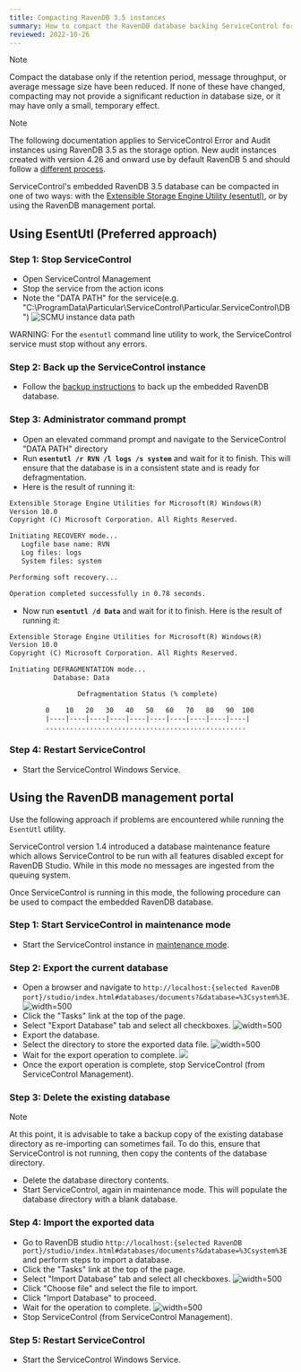 ```yaml
---
title: Compacting RavenDB 3.5 instances
summary: How to compact the RavenDB database backing ServiceControl for RavenDB 3.5 instances
reviewed: 2022-10-26
---
```


> [!NOTE]
> Compact the database only if the retention period, message throughput, or average message size have been reduced. If none of these have changed, compacting may not provide a significant reduction in database size, or it may have only a small, temporary effect.

> [!NOTE]
> The following documentation applies to ServiceControl Error and Audit instances using RavenDB 3.5 as the storage option. New audit instances created with version 4.26 and onward use by default RavenDB 5 and should follow a [different process](db-compaction-v5.md).

ServiceControl's embedded RavenDB 3.5 database can be compacted in one of two ways: with the  [Extensible Storage Engine Utility (esentutl)](https://technet.microsoft.com/en-us/library/hh875546.aspx), or by using the RavenDB management portal.

## Using EsentUtl (Preferred approach)

### Step 1: Stop ServiceControl

* Open ServiceControl Management
* Stop the service from the action icons
* Note the "DATA PATH" for the service(e.g. "C:\ProgramData\Particular\ServiceControl\Particular.ServiceControl\DB")   ![SCMU  instance data path](managementutil-instance-datapath.png 'width=500')

WARNING: For the `esentutl` command line utility to work, the ServiceControl service must stop without any errors.

### Step 2: Back up the ServiceControl instance

* Follow the [backup instructions](backup-sc-database.md) to back up the embedded RavenDB database.

### Step 3: Administrator command prompt

* Open an elevated command prompt and navigate to the ServiceControl "DATA PATH" directory
* Run **`esentutl /r RVN /l logs /s system`** and wait for it to finish. This will ensure that the database is in a consistent state and is ready for defragmentation.
* Here is the result of running it:

```txt
Extensible Storage Engine Utilities for Microsoft(R) Windows(R)
Version 10.0
Copyright (C) Microsoft Corporation. All Rights Reserved.

Initiating RECOVERY mode...
   Logfile base name: RVN
   Log files: logs
   System files: system

Performing soft recovery...

Operation completed successfully in 0.78 seconds.
```

* Now run **`esentutl /d Data`** and wait for it to finish. Here is the result of running it:

```txt
Extensible Storage Engine Utilities for Microsoft(R) Windows(R)
Version 10.0
Copyright (C) Microsoft Corporation. All Rights Reserved.

Initiating DEFRAGMENTATION mode...
           Database: Data

                 Defragmentation Status (% complete)

         0    10   20   30   40   50   60   70   80   90  100
         |----|----|----|----|----|----|----|----|----|----|
         ..................................................
```

### Step 4: Restart ServiceControl

* Start the ServiceControl Windows Service.

## Using the RavenDB management portal

Use the following approach if problems are encountered while running the `EsentUtl` utility.

ServiceControl version 1.4 introduced a database maintenance feature which allows ServiceControl to be run with all features disabled except for RavenDB Studio. While in this mode no messages are ingested from the queuing system.

Once ServiceControl is running in this mode, the following procedure can be used to compact the embedded RavenDB database.

### Step 1: Start ServiceControl in maintenance mode

* Start the ServiceControl instance in [maintenance mode](maintenance-mode.md).

### Step 2: Export the current database

* Open a browser and navigate to `http://localhost:{selected RavenDB port}/studio/index.html#databases/documents?&database=%3Csystem%3E`.
  ![](export-database-step1.png 'width=500')
* Click the "Tasks" link at the top of the page.
* Select "Export Database" tab and select all checkboxes.
  ![](export-database-step2.png 'width=500')
* Export the database.
* Select the directory to store the exported data file.
  ![](export-database-step3.png 'width=500')
* Wait for the export operation to complete.
  ![](export-database-step4.png)
* Once the export operation is complete, stop ServiceControl (from ServiceControl Management).

### Step 3: Delete the existing database

> [!NOTE]
> At this point, it is advisable to take a backup copy of the existing database directory as re-importing can sometimes fail. To do this, ensure that ServiceControl is not running, then copy the contents of the database directory.

* Delete the database directory contents.
* Start ServiceControl, again in maintenance mode. This will populate the database directory with a blank database.

### Step 4: Import the exported data

* Go to RavenDB studio `http://localhost:{selected RavenDB port}/studio/index.html#databases/documents?&database=%3Csystem%3E` and perform steps to import a database.
* Click the "Tasks" link at the top of the page.
* Select "Import Database" tab and select all checkboxes.
  ![](import-database-step1.png 'width=500')
* Click "Choose file" and select the file to import.
* Click "Import Database" to proceed.
* Wait for the operation to complete.
  ![](import-database-step2.png 'width=500')
* Stop ServiceControl (from ServiceControl Management).

### Step 5: Restart ServiceControl

* Start the ServiceControl Windows Service.
